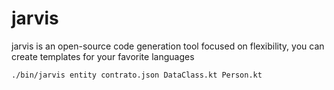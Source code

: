 # jarvis #

jarvis is an open-source code generation tool focused on flexibility, you can create templates for your favorite languages

```bash
./bin/jarvis entity contrato.json DataClass.kt Person.kt
```

